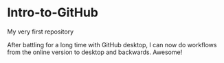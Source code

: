 # Intro-to-GitHub
My very first repository

After battling for a long time with GitHub desktop, I can now do workflows from the online version to desktop and backwards. Awesome!
